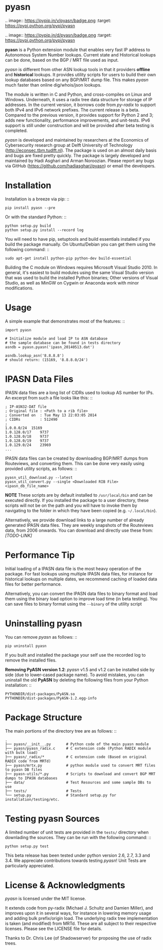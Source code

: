 pyasn
=====

.. image:: https://pypip.in/v/pyasn/badge.png
   :target: https://pypi.python.org/pypi/pyasn

.. image:: https://pypip.in/d/pyasn/badge.png
   :target: https://pypi.python.org/pypi/pyasn


**pyasn** is a Python extension module that enables very fast IP address to
Autonomous System Number lookups. Current state and Historical lookups can be done, based on the BGP / MRT file used as input.

*pyasn* is different from other ASN lookup tools in that it providers **offline** and **historical** lookups. It provides utility scripts for users to build their own lookup databases based on any BGP/MRT dump file. This makes *pyasn* much faster than online dig/whois/json lookups.

The module is written in C and Python, and cross-compiles on Linux and Windows. Underneath, it uses a radix tree data structure for storage of IP addresses. In the current version, it borrows code from *py-radix* to support both IPv4 and IPv6 network prefixes. The current release is a beta. Compared to the previous version, it provides support for Python 2 and 3; adds new functionality, performance improvements, and unit-tests. IPv6 support is still under construction and will be provided after beta testing is completed.

*pyasn* is developed and maintained by researchers at the Economics of Cybersecurity research group at Delft University of Technology (http://econsec.tbm.tudlft.nl). The package is used on an almost daily basis
and bugs are fixed pretty quickly.  The package is largely developed and maintained by Hadi Asghari and Arman Noroozian. Please report any bugs via GitHub (https://github.com/hadiasghari/pyasn) or email the developers.


Installation
============
Installation is a breeze via pip: ::

    pip install pyasn --pre

Or with the standard Python: ::

    python setup.py build
    python setup.py install --record log

You will need to have pip, setuptools and build essentials installed
if you build the package manually. On Ubuntu/Debian you can get them
using the following command: ::

    sudo apt-get install python-pip python-dev build-essential

Building the C module on Windows requires Microsoft Visual Studio 2010. In general, it's easiest to build modules using the same Visual Studio version that was used to build the installed Python binaries;  Other versions of Visual Studio, as well as MinGW on Cygwin or Anaconda work with minor modifications.

Usage
=====
A simple example that demonstrates most of the features: ::

    import pyasn

    # Initialize module and load IP to ASN database
    # the sample database can be found in tests directory
    asndb = pyasn.pyasn('ipasn_20140513.dat')

    asndb.lookup_asn('8.8.8.8')
    # should return: (15169, '8.8.8.0/24')


IPASN Data Files
================
IPASN data files are a long list of CIDRs used to lookup AS number for IPs. An excerpt from such a file looks like this: ::

    ; IP-ASN32-DAT file
    ; Original file : <Path to a rib file>
    ; Converted on  : Tue May 13 22:03:05 2014
    ; CIDRs         : 512490
    ;
    1.0.0.0/24	15169
    1.0.128.0/17	9737
    1.0.128.0/18	9737
    1.0.128.0/19	9737
    1.0.129.0/24	23969
    ...

IPASN data files can be created by downloading BGP/MRT dumps from Routeviews, and converting them. This can be done very easily using provided utility scripts, as follows: ::

    pyasn_util_download.py --latest
    pyasn_util_convert.py --single <Downloaded RIB File> <ipasn_db_file_name>


**NOTE** These scripts are by default installed to ``/usr/local/bin`` and can be executed directly. If you installed the package to a user directory, these scripts will not be on the path and you will have to invoke them by navigating
to the folder in which they have been copied (e.g. ``~/.local/bin``).

Alternatively, we provide download links to a large number of already generated IPASN data files. They are weekly snapshots of the Routeviews data, from 2006 onwards. You can download and directly use these from: *[TODO-LINK]*


Performance Tip
===============
Initial loading of a IPASN data file is the most heavy operation of the package. For fast lookups using multiple IPASN data files, for instance for historical lookups on multiple dates, we recommend caching of loaded data files for better performance.

Alternatively, you can convert the IPASN data files to binary format and load them using the binary load option to improve load time (in beta testing). You can save files to binary format using the ``--binary``  of the utility script

Uninstalling pyasn
==================
You can remove *pyasn* as follows: ::

    pip uninstall pyasn

If you built and installed the package your self use the recorded log to remove the installed files.

**Removing PyASN version 1.2**: *pyasn* v1.5 and v1.2 can be installed side by side (due to lower-cased package name). To avoid mistakes, you can uninstall the old **PyASN** by deleting the following files from your Python installation: ::

    PYTHONDIR/dist-packages/PyASN.so
    PYTHONDIR/dist-packages/PyASN-1.2.egg-info


Package Structure
=================
The main portions of the directory tree are as follows: ::

    .
    ├── pyasn/__init__.py       # Python code of the main pyasn module
    ├── pyasn/pyasn_radix.c     # C extension code (Python RADIX module with bulk load)
    ├── pyasn/_radix/*          # C extension code (Based on original RADIX code from MRTd)
    ├── pyasn/mrtx.py           # python module used to convert MRT files to pyasn DB files
    ├── pyasn-utils/*.py        # Scripts to download and convert BGP MRT dumps to IPASN databases
    ├── data/                   # Test Resources and some sample DBs to use
    ├── tests/                  # Tests
    └── setup.py                # Standard setup.py for installation/testing/etc.



Testing pyasn Sources
=====================
A limited number of unit tests are provided in the ``tests/`` directory when downlading the sources. They can be run with the following command: ::

    python setup.py test

This beta release has been tested under python version 2.6, 2.7, 3.3 and 3.4.
We appreciate contributions towards testing *pyasn*! Unit Tests are particularly appreciated.

License & Acknowledgments
=========================
*pyasn* is licensed under the MIT license.

It extends code from py-radix (Michael J. Schultz and Damien Miller),  and improves upon it in several ways, for instance in lowering memory usage and adding bulk prefix/origin load. The underlying radix tree implementation is taken (and modified) from MRTd. These are all subject to their respective licenses.  Please see the LICENSE file for details.

Thanks to Dr. Chris Lee (of Shadowserver) for proposing the use of radix trees.